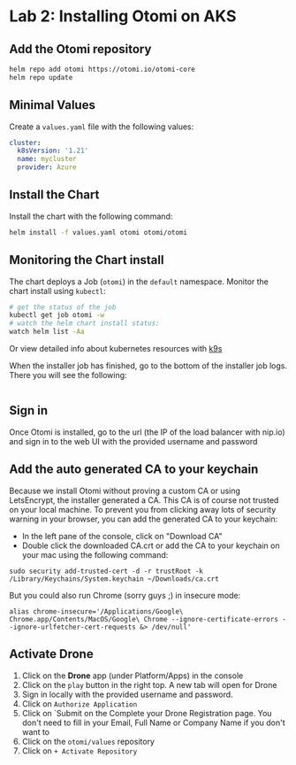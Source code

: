 # Lab 2: Installing Otomi on AKS

## Add the Otomi repository

```bash
helm repo add otomi https://otomi.io/otomi-core
helm repo update
```

## Minimal Values

Create a `values.yaml` file with the following values:

```yaml
cluster:
  k8sVersion: '1.21'
  name: mycluster
  provider: Azure
```

## Install the Chart

Install the chart with the following command:

```bash
helm install -f values.yaml otomi otomi/otomi
```

## Monitoring the Chart install

The chart deploys a Job (`otomi`) in the `default` namespace. Monitor the chart install using `kubectl`:

```bash
# get the status of the job
kubectl get job otomi -w
# watch the helm chart install status:
watch helm list -Aa
```

Or view detailed info about kubernetes resources with [k9s](https://k9scli.io)

When the installer job has finished, go to the bottom of the installer job logs. There you will see the following:

```
```

## Sign in

Once Otomi is installed, go to the url (the IP of the load balancer with nip.io) and sign in to the web UI with the provided username and password

## Add the auto generated CA to your keychain

Because we install Otomi without proving a custom CA or using LetsEncrypt, the installer generated a CA. This CA is of course not trusted on your local machine. To prevent you from clicking away lots of security warning in your browser, you can add the generated CA to your keychain:

- In the left pane of the console, click on "Download CA"
- Double click the downloaded CA.crt or add the CA to your keychain on your mac using the following command:

```
sudo security add-trusted-cert -d -r trustRoot -k /Library/Keychains/System.keychain ~/Downloads/ca.crt
```

But you could also run Chrome (sorry guys ;) in insecure mode:

```
alias chrome-insecure='/Applications/Google\ Chrome.app/Contents/MacOS/Google\ Chrome --ignore-certificate-errors --ignore-urlfetcher-cert-requests &> /dev/null'
```

## Activate Drone

1. Click on the **Drone** app (under Platform/Apps) in the console
2. Click on the `play` button in the right top. A new tab will open for Drone
3. Sign in locally with the provided username and password.
4. Click on `Authorize Application`
5. Click on `Submit on the Complete your Drone Registration page. You don't need to fill in your Email, Full Name or Company Name if you don't want to
6. Click on the `otomi/values` repository
7. Click on `+ Activate Repository`
